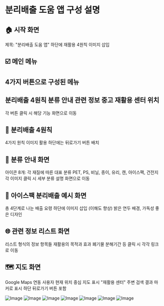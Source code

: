 # 분리배출 도움 앱 구성 설명

## 🏠 시작 화면
제목: "분리배출 도움 앱"
하단에 재활용 4원칙 이미지 삽입

## ☑️ 메인 메뉴
4가지 버튼으로 구성된 메뉴
-----------------
분리배출 4원칙
분류 안내
관련 정보
중고 재활용 센터 위치
-----------------
각 버튼 클릭 시 해당 기능 화면으로 이동

## 🔄 분리배출 4원칙
4가지 원칙
이미지 활용
하단에는 뒤로가기 버튼 배치

## 🧃 분류 안내 화면
아이콘 8개: 각 재질에 따른 대표 분류
PET, PS, 비닐, 종이, 유리, 캔, 아이스팩, 건전지
각 이미지 클릭 시 세부 분류 설명 화면으로 이동

## 🧊 아이스팩 분리배출 예시 화면
총 4단계로 나눈 배출 요령
하단에 이미지 삽입 (이해도 향상)
밝은 연두 배경, 가독성 좋은 디자인

## 🌐 관련 정보 리스트 화면
리스트 형식의 정보 항목들
재활용의 목적과 효과
폐기물 분해기간 등
클릭 시 각각 링크로 이동

## 🗺️ 지도 화면
Google Maps 연동
사용자 현재 위치 중심 지도 표시
"재활용 센터" 주변 검색 결과 마커로 표시
하단 뒤로가기 버튼 포함

![Image](https://github.com/user-attachments/assets/e6eb6d5f-1dd0-49b1-9bb2-ad9ca0f19264)
![Image](https://github.com/user-attachments/assets/173b4954-245f-48af-a753-648dcd5aeb71)
![Image](https://github.com/user-attachments/assets/72c93171-3ec5-4352-8e84-3f9e986d4ba3)
![Image](https://github.com/user-attachments/assets/3a4c09eb-8a53-4ff2-b063-3a01626f7c11)
![Image](https://github.com/user-attachments/assets/9eb70058-df60-405d-b8dd-c4a11f9830b0)
![Image](https://github.com/user-attachments/assets/923d6e8f-5e6a-4fa8-9ab7-58388be9ab94)
![Image](https://github.com/user-attachments/assets/3a468a26-20b9-4500-9b63-3765613258ed)
